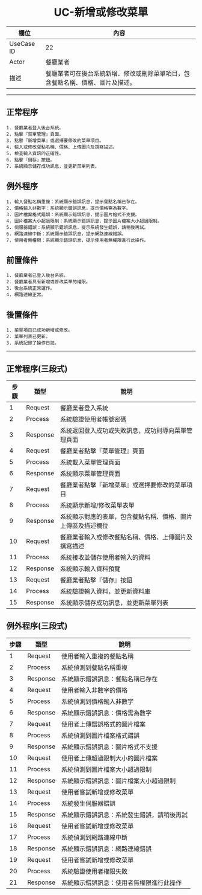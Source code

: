 <h1 align='center'>UC-新增或修改菜單</h1>

| 欄位         | 內容 |
|--------------|------|
| UseCase ID   | 22 |
| Actor        | 餐廳業者 |
| 描述         | 餐廳業者可在後台系統新增、修改或刪除菜單項目，包含餐點名稱、價格、圖片及描述。 |

---

## 正常程序
```text
1. 餐廳業者登入後台系統。
2. 點擊『菜單管理』頁面。
3. 點擊『新增菜單』或選擇要修改的菜單項目。
4. 輸入或修改餐點名稱、價格、上傳圖片及撰寫描述。
5. 檢查輸入資訊的正確性。
6. 點擊『儲存』按鈕。
7. 系統顯示儲存成功訊息，並更新菜單列表。
```

## 例外程序
```text
1. 輸入餐點名稱重複：系統顯示錯誤訊息，提示餐點名稱已存在。
2. 價格輸入非數字：系統顯示錯誤訊息，提示價格需為數字。
3. 圖片檔案格式錯誤：系統顯示錯誤訊息，提示圖片格式不支援。
4. 圖片檔案大小超過限制：系統顯示錯誤訊息，提示圖片檔案大小超過限制。
5. 伺服器錯誤：系統顯示錯誤訊息，提示系統發生錯誤，請稍後再試。
6. 網路連線中斷：系統顯示錯誤訊息，提示網路連線錯誤。
7. 使用者無權限：系統顯示錯誤訊息，提示使用者無權限進行此操作。
```

## 前置條件
```text
1. 餐廳業者已登入後台系統。
2. 餐廳業者具有新增或修改菜單的權限。
3. 後台系統正常運作。
4. 網路連線正常。

```

## 後置條件
```text
1. 菜單項目已成功新增或修改。
2. 菜單列表已更新。
3. 系統記錄了操作日誌。

```

---

## 正常程序(三段式)
| 步驟 | 類型 | 說明 |
|------|------|------|
| 1 | Request | 餐廳業者登入系統 |
| 2 | Process | 系統驗證使用者帳號密碼 |
| 3 | Response | 系統返回登入成功或失敗訊息，成功則導向菜單管理頁面 |
| 4 | Request | 餐廳業者點擊『菜單管理』頁面 |
| 5 | Process | 系統載入菜單管理頁面 |
| 6 | Response | 系統顯示菜單管理頁面 |
| 7 | Request | 餐廳業者點擊『新增菜單』或選擇要修改的菜單項目 |
| 8 | Process | 系統顯示新增/修改菜單表單 |
| 9 | Response | 系統顯示對應的表單，包含餐點名稱、價格、圖片上傳區及描述欄位 |
| 10 | Request | 餐廳業者輸入或修改餐點名稱、價格、上傳圖片及撰寫描述 |
| 11 | Process | 系統接收並儲存使用者輸入的資料 |
| 12 | Response | 系統顯示輸入資料預覽 |
| 13 | Request | 餐廳業者點擊『儲存』按鈕 |
| 14 | Process | 系統驗證輸入資料，並更新資料庫 |
| 15 | Response | 系統顯示儲存成功訊息，並更新菜單列表 |

## 例外程序(三段式)
| 步驟 | 類型 | 說明 |
|------|------|------|
| 1 | Request | 使用者輸入重複的餐點名稱 |
| 2 | Process | 系統偵測到餐點名稱重複 |
| 3 | Response | 系統顯示錯誤訊息：餐點名稱已存在 |
| 4 | Request | 使用者輸入非數字的價格 |
| 5 | Process | 系統偵測到價格輸入非數字 |
| 6 | Response | 系統顯示錯誤訊息：價格需為數字 |
| 7 | Request | 使用者上傳錯誤格式的圖片檔案 |
| 8 | Process | 系統偵測到圖片檔案格式錯誤 |
| 9 | Response | 系統顯示錯誤訊息：圖片格式不支援 |
| 10 | Request | 使用者上傳超過限制大小的圖片檔案 |
| 11 | Process | 系統偵測到圖片檔案大小超過限制 |
| 12 | Response | 系統顯示錯誤訊息：圖片檔案大小超過限制 |
| 13 | Request | 使用者嘗試新增或修改菜單 |
| 14 | Process | 系統發生伺服器錯誤 |
| 15 | Response | 系統顯示錯誤訊息：系統發生錯誤，請稍後再試 |
| 16 | Request | 使用者嘗試新增或修改菜單 |
| 17 | Process | 系統偵測到網路連線中斷 |
| 18 | Response | 系統顯示錯誤訊息：網路連線錯誤 |
| 19 | Request | 使用者嘗試新增或修改菜單 |
| 20 | Process | 系統驗證使用者權限失敗 |
| 21 | Response | 系統顯示錯誤訊息：使用者無權限進行此操作 |
